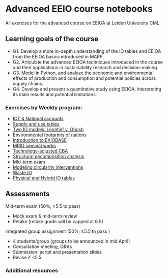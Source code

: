 # Advanced EEIO course notebooks

All exercises for the advanced course on EEIOA at Leiden University CML

## Learning goals of the course

- G1. Develop a more in-depth understanding of the IO tables and EEIOA from the EEIOA basics introduced in MAPP.
- G2. Articulate the advanced EEIOA techniques introduced in the course and their applications in sustainability research and decision-making.
- G3. Model in Python, and analyze the economic and environmental effects of production and consumption and potential policies across supply chains.
- G4. Develop and present a quantitative study using EEIOA, interpreting its main results and potential limitations.

### Exercises by Weekly program:

- [IOT & National accounts](IOT_n_national_accounts)
- [Supply and use tables](supply_n_use_tables)
- [Two IO models: Leontief v. Ghosh](leontief_n_ghosh_models)
- [Environmental footprints of nations](national_enviro_footprint)
- [Introduction to EXIOBASE](intro_exiobase)
- [MRIO seminal works](MRIO_seminal_works)
- [Technology-adjusted CBA](carbon_based_accounting)
- [Structural decomposition analysis](structural_decomposition_analysis)
- [Mid-term exam](midterm)
- [Modeling circularity interventions](modelling_circularity_interventions)
- [Waste IO](waste_IO)
- [Physical and Hybrid IO tables](physical_n_hybrid_IO)

## Assessments

Mid-term exam (50%; ≥5.5 to pass)

- Mock exam & mid-term review
- Retake (retake grade will be capped at 6.5)

Integrated group assignment (50%; ≥5.5 to pass )

- 4 students/group (groups to be announced in mid April)
- Consultation meeting, Q&As
- Submission: script and presentation slides
- Revise if <5.5

### Additional resources
